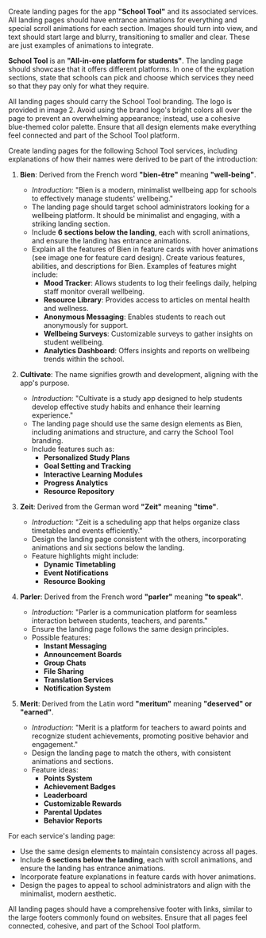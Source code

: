 Create landing pages for the app **"School Tool"** and its associated services. All landing pages should have entrance animations for everything and special scroll animations for each section. Images should turn into view, and text should start large and blurry, transitioning to smaller and clear. These are just examples of animations to integrate.

**School Tool** is an **"All-in-one platform for students"**. The landing page should showcase that it offers different platforms. In one of the explanation sections, state that schools can pick and choose which services they need so that they pay only for what they require.

All landing pages should carry the School Tool branding. The logo is provided in image 2. Avoid using the brand logo's bright colors all over the page to prevent an overwhelming appearance; instead, use a cohesive blue-themed color palette. Ensure that all design elements make everything feel connected and part of the School Tool platform.

Create landing pages for the following School Tool services, including explanations of how their names were derived to be part of the introduction:

1. **Bien**: Derived from the French word **"bien-être"** meaning **"well-being"**.  
   - *Introduction*: "Bien is a modern, minimalist wellbeing app for schools to effectively manage students' wellbeing."
   - The landing page should target school administrators looking for a wellbeing platform. It should be minimalist and engaging, with a striking landing section.
   - Include **6 sections below the landing**, each with scroll animations, and ensure the landing has entrance animations.
   - Explain all the features of Bien in feature cards with hover animations (see image one for feature card design). Create various features, abilities, and descriptions for Bien. Examples of features might include:
     - **Mood Tracker**: Allows students to log their feelings daily, helping staff monitor overall wellbeing.
     - **Resource Library**: Provides access to articles on mental health and wellness.
     - **Anonymous Messaging**: Enables students to reach out anonymously for support.
     - **Wellbeing Surveys**: Customizable surveys to gather insights on student wellbeing.
     - **Analytics Dashboard**: Offers insights and reports on wellbeing trends within the school.

2. **Cultivate**: The name signifies growth and development, aligning with the app's purpose.  
   - *Introduction*: "Cultivate is a study app designed to help students develop effective study habits and enhance their learning experience."
   - The landing page should use the same design elements as Bien, including animations and structure, and carry the School Tool branding.
   - Include features such as:
     - **Personalized Study Plans**
     - **Goal Setting and Tracking**
     - **Interactive Learning Modules**
     - **Progress Analytics**
     - **Resource Repository**

3. **Zeit**: Derived from the German word **"Zeit"** meaning **"time"**.  
   - *Introduction*: "Zeit is a scheduling app that helps organize class timetables and events efficiently."
   - Design the landing page consistent with the others, incorporating animations and six sections below the landing.
   - Feature highlights might include:
     - **Dynamic Timetabling**
     - **Event Notifications**
     - **Resource Booking**

4. **Parler**: Derived from the French word **"parler"** meaning **"to speak"**.  
   - *Introduction*: "Parler is a communication platform for seamless interaction between students, teachers, and parents."
   - Ensure the landing page follows the same design principles.
   - Possible features:
     - **Instant Messaging**
     - **Announcement Boards**
     - **Group Chats**
     - **File Sharing**
     - **Translation Services**
     - **Notification System**

5. **Merit**: Derived from the Latin word **"meritum"** meaning **"deserved" or "earned"**.  
   - *Introduction*: "Merit is a platform for teachers to award points and recognize student achievements, promoting positive behavior and engagement."
   - Design the landing page to match the others, with consistent animations and sections.
   - Feature ideas:
     - **Points System**
     - **Achievement Badges**
     - **Leaderboard**
     - **Customizable Rewards**
     - **Parental Updates**
     - **Behavior Reports**

For each service's landing page:

- Use the same design elements to maintain consistency across all pages.
- Include **6 sections below the landing**, each with scroll animations, and ensure the landing has entrance animations.
- Incorporate feature explanations in feature cards with hover animations.
- Design the pages to appeal to school administrators and align with the minimalist, modern aesthetic.

All landing pages should have a comprehensive footer with links, similar to the large footers commonly found on websites. Ensure that all pages feel connected, cohesive, and part of the School Tool platform.